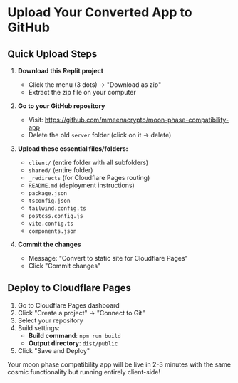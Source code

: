 # Upload Your Converted App to GitHub

## Quick Upload Steps

1. **Download this Replit project**
   - Click the menu (3 dots) → "Download as zip"
   - Extract the zip file on your computer

2. **Go to your GitHub repository**
   - Visit: https://github.com/mmeenacrypto/moon-phase-compatibility-app
   - Delete the old `server` folder (click on it → delete)

3. **Upload these essential files/folders:**
   - `client/` (entire folder with all subfolders)
   - `shared/` (entire folder)
   - `_redirects` (for Cloudflare Pages routing)
   - `README.md` (deployment instructions)
   - `package.json` 
   - `tsconfig.json`
   - `tailwind.config.ts`
   - `postcss.config.js`
   - `vite.config.ts`
   - `components.json`

4. **Commit the changes**
   - Message: "Convert to static site for Cloudflare Pages"
   - Click "Commit changes"

## Deploy to Cloudflare Pages

1. Go to Cloudflare Pages dashboard
2. Click "Create a project" → "Connect to Git" 
3. Select your repository
4. Build settings:
   - **Build command**: `npm run build`
   - **Output directory**: `dist/public`
5. Click "Save and Deploy"

Your moon phase compatibility app will be live in 2-3 minutes with the same cosmic functionality but running entirely client-side!